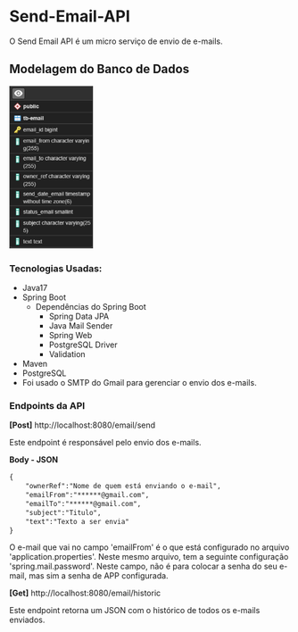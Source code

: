 # Send-Email-API

<p>O Send Email API é um micro serviço de envio de e-mails.</p>

## Modelagem do Banco de Dados
<img src="./TB_EMAIL.png" width="150px">

### Tecnologias Usadas:
 - Java17
 - Spring Boot
    - Dependências do Spring Boot
        - Spring Data JPA
        - Java Mail Sender 
        - Spring Web
        - PostgreSQL Driver
        - Validation
 - Maven
 - PostgreSQL
 - Foi usado o SMTP do Gmail para gerenciar o envio dos e-mails.

### Endpoints da API

**[Post]** http://localhost:8080/email/send
<p>Este endpoint é responsável pelo envio dos e-mails.
</p>

**Body - JSON**

```
{
	"ownerRef":"Nome de quem está enviando o e-mail",
	"emailFrom":"******@gmail.com",
	"emailTo":"******@gmail.com",
	"subject":"Titulo",
	"text":"Texto a ser envia"
}
```

<p>O e-mail que vai no campo 'emailFrom' é o que está configurado no arquivo 'application.properties'. Neste mesmo arquivo, tem a seguinte configuração 'spring.mail.password'. Neste campo, não é para colocar a senha do seu e-mail, mas sim a senha de APP configurada.</p>

**[Get]** http://localhost:8080/email/historic
<P>Este endpoint retorna um JSON com o histórico de todos os e-mails enviados.</P>
